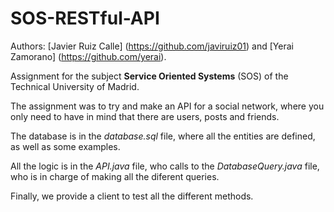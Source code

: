 # SOS-RESTful-API

Authors: [Javier Ruiz Calle] (https://github.com/javiruiz01) and [Yerai Zamorano] (https://github.com/yerai).

Assignment for the subject **Service Oriented Systems** (SOS) of the Technical University of Madrid.

The assignment was to try and make an API for a social network, where you only need to have in mind that there are users, posts and friends.

The database is in the *database.sql* file, where all the entities are defined, as well as some examples. 

All the logic is in the *API.java* file, who calls to the *DatabaseQuery.java* file, who is in charge of making all the diferent queries. 

Finally, we provide a client to test all the different methods.
